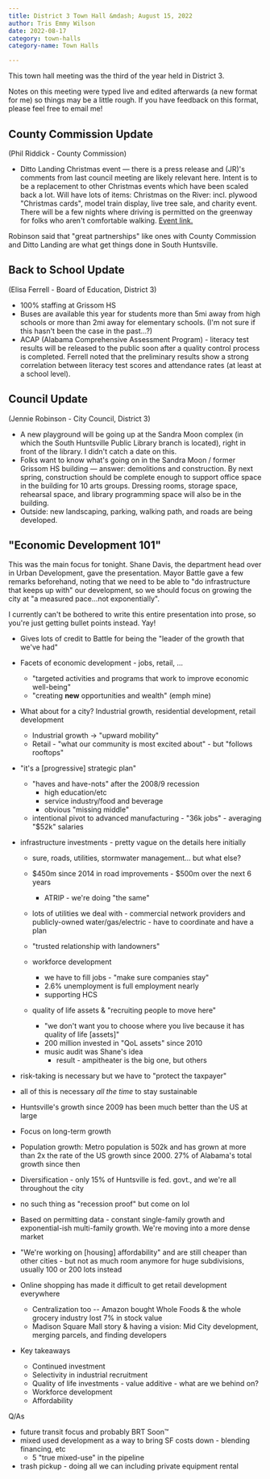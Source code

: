 ```yaml
---
title: District 3 Town Hall &mdash; August 15, 2022
author: Tris Emmy Wilson
date: 2022-08-17
category: town-halls
category-name: Town Halls

---
```


This town hall meeting was the third of the year held in District 3.

Notes on this meeting were typed live and edited afterwards (a new format for me) so things may be a little rough. If you have feedback on this format, please feel free to email me!

## County Commission Update

(Phil Riddick - County Commission)

* Ditto Landing Christmas event &mdash; there is a press release and (JR)'s comments from last council meeting are likely relevant here. Intent is to be a replacement to other Christmas events which have been scaled back a lot. Will have lots of items: Christmas on the River: incl. plywood "Christmas cards", model train display, live tree sale, and charity event. There will be a few nights where driving is permitted on the greenway for folks who aren't comfortable walking. [Event link.](https://www.dittolanding.org/event/14/south-huntsville-s-christmas-on-the-river-at-ditto-landing)

Robinson said that "great partnerships" like ones with County Commission and Ditto Landing are what get things done in South Huntsville.

## Back to School Update

(Elisa Ferrell - Board of Education, District 3)

* 100% staffing at Grissom HS
* Buses are available this year for students more than 5mi away from high schools or more than 2mi away for elementary schools. (I'm not sure if this hasn't been the case in the past...?)
* ACAP (Alabama Comprehensive Assessment Program) - literacy test results will be released to the public soon after a quality control process is completed. Ferrell noted that the preliminary results show a strong correlation between literacy test scores and attendance rates (at least at a school level).

## Council Update

(Jennie Robinson - City Council, District 3)

* A new playground will be going up at the Sandra Moon complex (in which the South Huntsville Public Library branch is located), right in front of the library. I didn't catch a date on this.
* Folks want to know what's going on in the Sandra Moon / former Grissom HS building &mdash; answer: demolitions and construction. By next spring, construction should be complete enough to support office space in the building for 10 arts groups. Dressing rooms, storage space, rehearsal space, and library programming space will also be in the building.
* Outside: new landscaping, parking, walking path, and roads are being developed.

## "Economic Development 101"

This was the main focus for tonight. Shane Davis, the department head over in Urban Development, gave the presentation. Mayor Battle gave a few remarks beforehand, noting that we need to be able to "do infrastructure that keeps up with" our development, so we should focus on growing the city at "a measured pace...not exponentially".

I currently can't be bothered to write this entire presentation into prose, so you're just getting bullet points instead. Yay!

* Gives lots of credit to Battle for being the "leader of the growth that we've had"
* Facets of economic development - jobs, retail, ...
    * "targeted activities and programs that work to improve economic well-being"
    * "creating **new** opportunities and wealth" (emph mine)
* What about for a city? Industrial growth, residential development, retail development
    * Industrial growth -> "upward mobility"
    * Retail - "what our community is most excited about" - but "follows rooftops"

* "it's a [progressive] strategic plan"
    * "haves and have-nots" after the 2008/9 recession
        * high education/etc
        * service industry/food and beverage
        * obvious "missing middle"
    * intentional pivot to advanced manufacturing - "36k jobs" - averaging "$52k" salaries

* infrastructure investments - pretty vague on the details here initially
    * sure, roads, utilities, stormwater management... but what else?

    * $450m since 2014 in road improvements - $500m over the next 6 years
        * ATRIP - we're doing "the same"

    * lots of utilities we deal with - commercial network providers and publicly-owned water/gas/electric - have to coordinate and have a plan

    * "trusted relationship with landowners"

    * workforce development
        * we have to fill jobs - "make sure companies stay"
        * 2.6% unemployment is full employment nearly
        * supporting HCS

    * quality of life assets & "recruiting people to move here"
        * "we don't want you to choose where you live because it has quality of life [assets]"
        * 200 million invested in "QoL assets" since 2010
        * music audit was Shane's idea
            * result - ampitheater is the big one, but others

* risk-taking is necessary but we have to "protect the taxpayer"
* all of this is necessary _all the time_ to stay sustainable

* Huntsville's growth since 2009 has been much better than the US at large
* Focus on long-term growth

* Population growth: Metro population is 502k and has grown at more than 2x the rate of the US growth since 2000. 27% of Alabama's total growth since then

* Diversification - only 15% of Huntsville is fed. govt., and we're all throughout the city
* no such thing as "recession proof" but come on lol

* Based on permitting data - constant single-family growth and exponential-ish multi-family growth. We're moving into a more dense market
* "We're working on [housing] affordability" and are still cheaper than other cities - but not as much room anymore for huge subdivisions, usually 100 or 200 lots instead

* Online shopping has made it difficult to get retail development everywhere
    * Centralization too -- Amazon bought Whole Foods & the whole grocery industry lost 7% in stock value
    * Madison Square Mall story & having a vision: Mid City development, merging parcels, and finding developers

* Key takeaways
    * Continued investment
    * Selectivity in industrial recruitment
    * Quality of life investments - value additive - what are we behind on?
    * Workforce development
    * Affordability

Q/As

- future transit focus and probably BRT Soon:tm:
- mixed used development as a way to bring SF costs down - blending financing, etc
    - 5 "true mixed-use" in the pipeline
- trash pickup - doing all we can including private equipment rental
